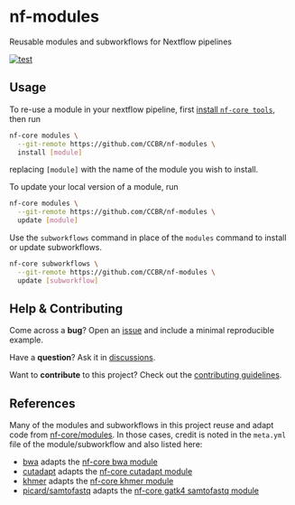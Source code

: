# nf-modules

Reusable modules and subworkflows for Nextflow pipelines

[![test](https://github.com/CCBR/nf-modules/actions/workflows/test.yml/badge.svg)](https://github.com/CCBR/nf-modules/actions/workflows/test.yml)

## Usage

To re-use a module in your nextflow pipeline, first [install `nf-core tools`](https://nf-co.re/tools#installation), then run

```sh
nf-core modules \
  --git-remote https://github.com/CCBR/nf-modules \
  install [module]
```

replacing `[module]` with the name of the module you wish to install.

To update your local version of a module, run

```sh
nf-core modules \
  --git-remote https://github.com/CCBR/nf-modules \
  update [module]
```

Use the `subworkflows` command in place of the `modules` command to install or update subworkflows.

```sh
nf-core subworkflows \
  --git-remote https://github.com/CCBR/nf-modules \
  update [subworkflow]
```

## Help & Contributing

Come across a **bug**? Open an [issue](https://github.com/CCBR/nf-modules/issues) and include a minimal reproducible example.

Have a **question**? Ask it in [discussions](https://github.com/CCBR/nf-modules/discussions).

Want to **contribute** to this project? Check out the [contributing guidelines](.github/CONTRIBUTING.md).

## References

Many of the modules and subworkflows in this project reuse and adapt code from [nf-core/modules](https://github.com/nf-core/modules).
In those cases, credit is noted in the `meta.yml` file of the module/subworkflow and also listed here:

- [bwa](modules/CCBR/bwa) adapts the [nf-core bwa module](https://github.com/nf-core/chipseq/tree/51eba00b32885c4d0bec60db3cb0a45eb61e34c5/modules/nf-core/modules/bwa)
- [cutadapt](modules/CCBR/cutadapt) adapts the [nf-core cutadapt module](https://github.com/nf-core/modules/tree/ef007b1ce5316506b8c27c3e7a62482409c6153c/modules/nf-core/cutadapt)
- [khmer](modules/CCBR/khmer) adapts the [nf-core khmer module](https://github.com/nf-core/modules/tree/b48a1efc8e067502e1a9bafbac788c1e0abdfc6a/modules/nf-core/khmer)
- [picard/samtofastq](modules/picard/samtofastq) adapts the [nf-core gatk4 samtofastq module](https://github.com/nf-core/modules/tree/ef007b1ce5316506b8c27c3e7a62482409c6153c/modules/nf-core/gatk4/samtofastq)
